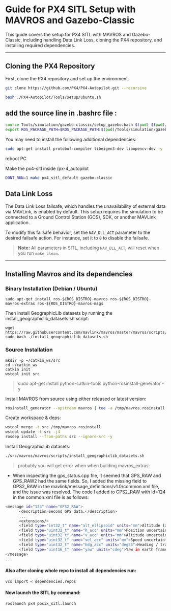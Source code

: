# Guide for PX4 SITL Setup with MAVROS and Gazebo-Classic

This guide covers the setup for PX4 SITL with MAVROS and Gazebo-Classic, including handling Data Link Loss, cloning the PX4 repository, and installing required dependencies.

---

## Cloning the PX4 Repository

First, clone the PX4 repository and set up the environment.

```bash
git clone https://github.com/PX4/PX4-Autopilot.git --recursive

```
```bash
bash ./PX4-Autopilot/Tools/setup/ubuntu.sh
```


## add the source line in .bashrc file :
```bash
source Tools/simulation/gazebo-classic/setup_gazebo.bash $(pwd) $(pwd)/build/px4_sitl_default
export ROS_PACKAGE_PATH=$ROS_PACKAGE_PATH:$(pwd)/Tools/simulation/gazebo-classic/sitl_gazebo-classic
```

You may need to install the following additional dependencies:

```bash
sudo apt-get install protobuf-compiler libeigen3-dev libopencv-dev -y
```

reboot PC

Make the px4-sitl inside /px-4_autopilot

```bash
DONT_RUN=1 make px4_sitl_default gazebo-classic
```


## Data Link Loss

The Data Link Loss failsafe, which handles the unavailability of external data via MAVLink, is enabled by default. This setup requires the simulation to be connected to a Ground Control Station (GCS), SDK, or another MAVLink application. 

To modify this failsafe behavior, set the `NAV_DLL_ACT` parameter to the desired failsafe action. For instance, set it to `0` to disable the failsafe.

> **Note:** All parameters in SITL, including `NAV_DLL_ACT`, will reset when you run `make clean`.

---

## Installing Mavros and its dependencies

### Binary Installation (Debian / Ubuntu)
```
sudo apt-get install ros-${ROS_DISTRO}-mavros ros-${ROS_DISTRO}-mavros-extras ros-${ROS_DISTRO}-mavros-msgs
```
Then install GeographicLib datasets by running the install_geographiclib_datasets.sh script:
```
wget https://raw.githubusercontent.com/mavlink/mavros/master/mavros/scripts/install_geographiclib_datasets.sh
sudo bash ./install_geographiclib_datasets.sh
```
### Source Installation
```
mkdir -p ~/catkin_ws/src
cd ~/catkin_ws
catkin init
wstool init src
```
> sudo apt-get install python-catkin-tools python-rosinstall-generator -y

Install MAVROS from source using either released or latest version:

```bash
rosinstall_generator --upstream mavros | tee -a /tmp/mavros.rosinstall
```

Create workspace & deps:

```bash
wstool merge -t src /tmp/mavros.rosinstall
wstool update -t src -j4
rosdep install --from-paths src --ignore-src -y
```
Install GeographicLib datasets:

```bash
./src/mavros/mavros/scripts/install_geographiclib_datasets.sh
```
> probably you will get error when when building mavros_extras:
- When inspecting the gps_status.cpp file, it seemed that GPS_RAW and GPS_RAW2 had the same fields.
So, I added the missing field to GPS2_RAW in the mavlink/message_definitions/v1.0/common.xml file, and the issue was resolved.
The code I added to GPS2_RAW with id=124 in the common.xml file is as follows: 
```bash
<message id="124" name="GPS2_RAW">
      <description>Second GPS data.</description>
      ...
      <extensions/>
      <field type="int32_t" name="alt_ellipsoid" units="mm">Altitude (above WGS84, EGM96 ellipsoid). Positive for up.</field>
      <field type="uint32_t" name="h_acc" units="mm">Position uncertainty.</field>
      <field type="uint32_t" name="v_acc" units="mm">Altitude uncertainty.</field>
      <field type="uint32_t" name="vel_acc" units="mm">Speed uncertainty.</field>
      <field type="uint32_t" name="hdg_acc" units="degE5">Heading / track uncertainty</field>
      <field type="uint16_t" name="yaw" units="cdeg">Yaw in earth frame from north. Use 0 if this GPS does not provide yaw. Use 65535 if this GPS is configured to provide yaw and is currently unable to provide it. Use 36000 for north.</field>
</message>
...
```


#### Also after cloning whole repo to install all dependencies run:

```
vcs import < dependencies.repos
```
#### Now launch the SITL by command:
```
roslaunch px4 posix_sitl.launch
```
